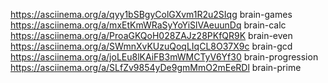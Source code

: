 https://asciinema.org/a/qyy1bSBgyColGXvm1R2u2SIqg brain-games
https://asciinema.org/a/mxEtKmWRaSyYoYiSlVAeuunDq brain-calc
https://asciinema.org/a/ProaGKQoH028ZAJz28PKfQR9K brain-even
https://asciinema.org/a/SWmnXvKUzuQoqLIqCL8O37X9c brain-gcd
https://asciinema.org/a/joLEu8lKAiFB3mWMCTyV6Yf30 brain-progression
https://asciinema.org/a/SLfZv9854yDe9gmMmO2mEeRDl brain-prime
